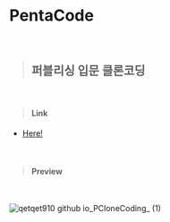 # PentaCode

<br/>

> ## **퍼블리싱 입문 클론코딩**

<br/>

> #### Link
  + [Here!](https://qetqet910.github.io/PCloneCoding/)

<br/>

> #### Preview

<br/>

![qetqet910 github io_PCloneCoding_ (1)](https://user-images.githubusercontent.com/79036088/134773080-43550cb6-87e9-48af-8002-465b0a6f3e6f.png)
